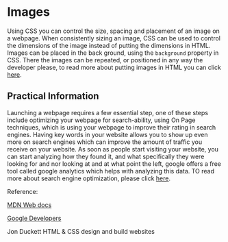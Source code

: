 # Images

Using CSS you can control the size, spacing and placement of an image on a webpage. When consistently sizing an image, CSS can be used to control the dimensions of the image instead of putting the dimensions in HTML. Images can be placed in the back ground, using the `background` property in CSS. There the images can be repeated, or positioned in any way the developer please, to read more about putting images in HTML you can click [here](https://developer.mozilla.org/en-US/docs/Learn/HTML/Multimedia_and_embedding/Images_in_HTML).

## Practical Information

Launching a webpage requires a few essential step, one of these steps include optimizing your webpage for search-ability, using On Page techniques, which is using your webpage to improve their rating in search engines. Having key words in your website allows you to show up even more on search engines which can improve the amount of traffic you receive on your website. As soon as people start visiting your website, you can start analyzing how they found it, and what specifically they were looking for and nor looking at and at what point the left, google offers a free tool called google analytics which helps with analyzing this data. TO read more about search engine optimization, please click [here](https://developers.google.com/search/docs/beginner/seo-starter-guide).

Reference:

[MDN Web docs](https://developer.mozilla.org/en-US/docs/Learn/HTML/Multimedia_and_embedding/Images_in_HTML)

[Google Developers](https://developers.google.com/search/docs/beginner/seo-starter-guide)

Jon Duckett
HTML & CSS design and build websites